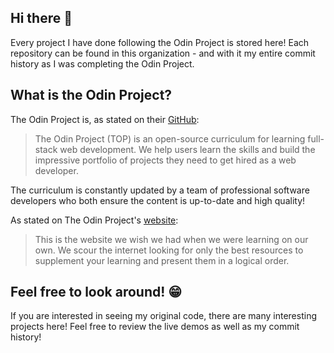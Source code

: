 ## Hi there 👋
Every project I have done following the Odin Project is stored here! Each repository can be found in this organization - and with it my entire commit history as I was completing the Odin Project.
## What is the Odin Project?
The Odin Project is, as stated on their [GitHub](https://github.com/TheOdinProject):
> The Odin Project (TOP) is an open-source curriculum for learning full-stack web development. We help users learn the skills and build the impressive portfolio of projects they need to get hired as a web developer.

The curriculum is constantly updated by a team of professional software developers who both ensure the content is up-to-date and high quality!

As stated on The Odin Project's [website](https://www.theodinproject.com/):
> This is the website we wish we had when we were learning on our own. We scour the internet looking for only the best resources to supplement your learning and present them in a logical order.

## Feel free to look around! 😁
If you are interested in seeing my original code, there are many interesting projects here! Feel free to review the live demos as well as my commit history!
